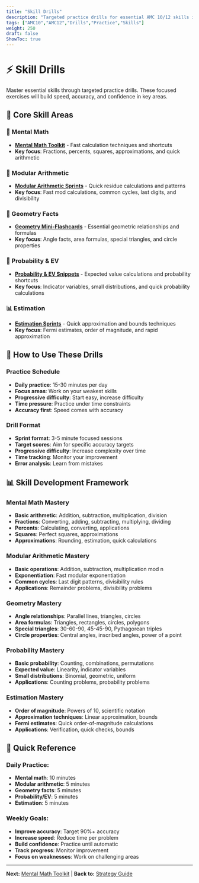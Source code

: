 ```yaml
---
title: "Skill Drills"
description: "Targeted practice drills for essential AMC 10/12 skills including mental math, modular arithmetic, geometry facts, and estimation techniques."
tags: ["AMC10","AMC12","Drills","Practice","Skills"]
weight: 250
draft: false
ShowToc: true
---
```


# ⚡ Skill Drills

Master essential skills through targeted practice drills. These focused exercises will build speed, accuracy, and confidence in key areas.

## 🎯 Core Skill Areas

### 🧮 Mental Math
- **[Mental Math Toolkit](mental-math-toolkit)** - Fast calculation techniques and shortcuts
- **Key focus**: Fractions, percents, squares, approximations, and quick arithmetic

### 🔢 Modular Arithmetic
- **[Modular Arithmetic Sprints](modular-arithmetic-sprints)** - Quick residue calculations and patterns
- **Key focus**: Fast mod calculations, common cycles, last digits, and divisibility

### 📐 Geometry Facts
- **[Geometry Mini-Flashcards](geometry-mini-flashcards)** - Essential geometric relationships and formulas
- **Key focus**: Angle facts, area formulas, special triangles, and circle properties

### 🎲 Probability & EV
- **[Probability & EV Snippets](probability-and-ev-snippets)** - Expected value calculations and probability shortcuts
- **Key focus**: Indicator variables, small distributions, and quick probability calculations

### 📊 Estimation
- **[Estimation Sprints](estimation-sprints)** - Quick approximation and bounds techniques
- **Key focus**: Fermi estimates, order of magnitude, and rapid approximation

## 🎯 How to Use These Drills

### Practice Schedule
- **Daily practice**: 15-30 minutes per day
- **Focus areas**: Work on your weakest skills
- **Progressive difficulty**: Start easy, increase difficulty
- **Time pressure**: Practice under time constraints
- **Accuracy first**: Speed comes with accuracy

### Drill Format
- **Sprint format**: 3-5 minute focused sessions
- **Target scores**: Aim for specific accuracy targets
- **Progressive difficulty**: Increase complexity over time
- **Time tracking**: Monitor your improvement
- **Error analysis**: Learn from mistakes

## 📊 Skill Development Framework

### Mental Math Mastery
- **Basic arithmetic**: Addition, subtraction, multiplication, division
- **Fractions**: Converting, adding, subtracting, multiplying, dividing
- **Percents**: Calculating, converting, applications
- **Squares**: Perfect squares, approximations
- **Approximations**: Rounding, estimation, quick calculations

### Modular Arithmetic Mastery
- **Basic operations**: Addition, subtraction, multiplication mod n
- **Exponentiation**: Fast modular exponentiation
- **Common cycles**: Last digit patterns, divisibility rules
- **Applications**: Remainder problems, divisibility problems

### Geometry Mastery
- **Angle relationships**: Parallel lines, triangles, circles
- **Area formulas**: Triangles, rectangles, circles, polygons
- **Special triangles**: 30-60-90, 45-45-90, Pythagorean triples
- **Circle properties**: Central angles, inscribed angles, power of a point

### Probability Mastery
- **Basic probability**: Counting, combinations, permutations
- **Expected value**: Linearity, indicator variables
- **Small distributions**: Binomial, geometric, uniform
- **Applications**: Counting problems, probability problems

### Estimation Mastery
- **Order of magnitude**: Powers of 10, scientific notation
- **Approximation techniques**: Linear approximation, bounds
- **Fermi estimates**: Quick order-of-magnitude calculations
- **Applications**: Verification, quick checks, bounds

## 🚀 Quick Reference

### Daily Practice:
- **Mental math**: 10 minutes
- **Modular arithmetic**: 5 minutes
- **Geometry facts**: 5 minutes
- **Probability/EV**: 5 minutes
- **Estimation**: 5 minutes

### Weekly Goals:
- **Improve accuracy**: Target 90%+ accuracy
- **Increase speed**: Reduce time per problem
- **Build confidence**: Practice until automatic
- **Track progress**: Monitor improvement
- **Focus on weaknesses**: Work on challenging areas

---

**Next:** [Mental Math Toolkit](mental-math-toolkit) | **Back to:** [Strategy Guide](../)
